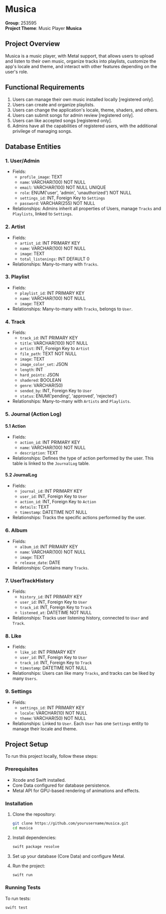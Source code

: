 # Musica

**Group**: 253595  
**Project Theme**: Music Player **Musica**

## Project Overview

Musica is a music player, with Metal support, that allows users to upload and listen to their own music, organize tracks into playlists, customize the app's locale and theme, and interact with other features depending on the user's role.

## Functional Requirements

1. Users can manage their own music installed locally [registered only].
2. Users can create and organize playlists.
3. Users can change the application's locale, theme, shaders, and others.
4. Users can submit songs for admin review [registered only].
5. Users can like accepted songs [registered only].
6. Admins have all the capabilities of registered users, with the additional privilege of managing songs.

## Database Entities

### 1. **User/Admin**
- Fields:
  - `profile_image`: TEXT
  - `name`: VARCHAR(100) NOT NULL
  - `email`: VARCHAR(100) NOT NULL UNIQUE
  - `role`: ENUM('user', 'admin', 'unauthorized') NOT NULL
  - `settings_id`: INT, Foreign Key to `Settings`
  - `password`: VARCHAR(255) NOT NULL
- Relationships: Admins inherit all properties of Users, manage `Tracks` and `Playlists`, linked to `Settings`.

### 2. **Artist**
- Fields:
  - `artist_id`: INT PRIMARY KEY
  - `name`: VARCHAR(100) NOT NULL
  - `image`: TEXT
  - `total_listenings`: INT DEFAULT 0
- Relationships: Many-to-many with `Tracks`.

### 3. **Playlist**
- Fields:
  - `playlist_id`: INT PRIMARY KEY
  - `name`: VARCHAR(100) NOT NULL
  - `image`: TEXT
- Relationships: Many-to-many with `Tracks`, belongs to `User`.

### 4. **Track**
- Fields:
  - `track_id`: INT PRIMARY KEY
  - `title`: VARCHAR(100) NOT NULL
  - `artist`: INT, Foreign Key to `Artist`
  - `file_path`: TEXT NOT NULL
  - `image`: TEXT
  - `image_color_set`: JSON
  - `length`: INT
  - `hard_points`: JSON
  - `shadered`: BOOLEAN
  - `genre`: VARCHAR(50)
  - `sended_by`: INT, Foreign Key to `User`
  - `status`: ENUM('pending', 'approved', 'rejected')
- Relationships: Many-to-many with `Artists` and `Playlists`.

### 5. **Journal (Action Log)**

#### 5.1 **Action**
- Fields:
  - `action_id`: INT PRIMARY KEY
  - `name`: VARCHAR(100) NOT NULL
  - `description`: TEXT
- Relationships: Defines the type of action performed by the user. This table is linked to the `JournalLog` table.

#### 5.2 **JournalLog**
- Fields:
  - `journal_id`: INT PRIMARY KEY
  - `user_id`: INT, Foreign Key to `User`
  - `action_id`: INT, Foreign Key to `Action`
  - `details`: TEXT
  - `timestamp`: DATETIME NOT NULL
- Relationships: Tracks the specific actions performed by the user.

### 6. **Album**
- Fields:
  - `album_id`: INT PRIMARY KEY
  - `name`: VARCHAR(100) NOT NULL
  - `image`: TEXT
  - `release_date`: DATE
- Relationships: Contains many `Tracks`.

### 7. **UserTrackHistory**
- Fields:
  - `history_id`: INT PRIMARY KEY
  - `user_id`: INT, Foreign Key to `User`
  - `track_id`: INT, Foreign Key to `Track`
  - `listened_at`: DATETIME NOT NULL
- Relationships: Tracks user listening history, connected to `User` and `Track`.

### 8. **Like**
- Fields:
  - `like_id`: INT PRIMARY KEY
  - `user_id`: INT, Foreign Key to `User`
  - `track_id`: INT, Foreign Key to `Track`
  - `timestamp`: DATETIME NOT NULL
- Relationships: Users can like many `Tracks`, and tracks can be liked by many `Users`.

### 9. **Settings**
- Fields:
  - `settings_id`: INT PRIMARY KEY
  - `locale`: VARCHAR(10) NOT NULL
  - `theme`: VARCHAR(50) NOT NULL
- Relationships: Linked to `User`. Each `User` has one `Settings` entity to manage their locale and theme.

## Project Setup

To run this project locally, follow these steps:

### Prerequisites

- Xcode and Swift installed.
- Core Data configured for database persistence.
- Metal API for GPU-based rendering of animations and effects.

### Installation

1. Clone the repository:
    ```bash
    git clone https://github.com/yourusername/musica.git
    cd musica
    ```

2. Install dependencies:
    ```bash
    swift package resolve
    ```

3. Set up your database (Core Data) and configure Metal.

4. Run the project:
    ```bash
    swift run
    ```

### Running Tests

To run tests:
```bash
swift test

